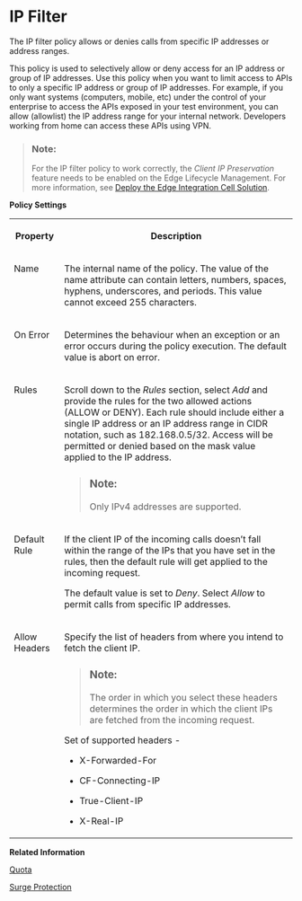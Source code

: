 <!-- loio3a8b424f685c44f18ef727a8df843882 -->

# IP Filter

The IP filter policy allows or denies calls from specific IP addresses or address ranges.

This policy is used to selectively allow or deny access for an IP address or group of IP addresses. Use this policy when you want to limit access to APIs to only a specific IP address or group of IP addresses. For example, if you only want systems \(computers, mobile, etc\) under the control of your enterprise to access the APIs exposed in your test environment, you can allow \(allowlist\) the IP address range for your internal network. Developers working from home can access these APIs using VPN.

> ### Note:  
> For the IP filter policy to work correctly, the *Client IP Preservation* feature needs to be enabled on the Edge Lifecycle Management. For more information, see [Deploy the Edge Integration Cell Solution](../deploy-the-edge-integration-cell-solution-ab81b84.md).

**Policy Settings**


<table>
<tr>
<th valign="top">

Property

</th>
<th valign="top">

Description

</th>
</tr>
<tr>
<td valign="top">

Name

</td>
<td valign="top">

The internal name of the policy. The value of the name attribute can contain letters, numbers, spaces, hyphens, underscores, and periods. This value cannot exceed 255 characters.

</td>
</tr>
<tr>
<td valign="top">

On Error

</td>
<td valign="top">

Determines the behaviour when an exception or an error occurs during the policy execution. The default value is abort on error.

</td>
</tr>
<tr>
<td valign="top">

Rules

</td>
<td valign="top">

Scroll down to the *Rules* section, select *Add* and provide the rules for the two allowed actions \(ALLOW or DENY\). Each rule should include either a single IP address or an IP address range in CIDR notation, such as 182.168.0.5/32. Access will be permitted or denied based on the mask value applied to the IP address.

> ### Note:  
> Only IPv4 addresses are supported.



</td>
</tr>
<tr>
<td valign="top">

Default Rule

</td>
<td valign="top">

If the client IP of the incoming calls doesn’t fall within the range of the IPs that you have set in the rules, then the default rule will get applied to the incoming request.

The default value is set to *Deny*. Select *Allow* to permit calls from specific IP addresses.

</td>
</tr>
<tr>
<td valign="top">

Allow Headers

</td>
<td valign="top">

Specify the list of headers from where you intend to fetch the client IP.

> ### Note:  
> The order in which you select these headers determines the order in which the client IPs are fetched from the incoming request.

Set of supported headers -

-   X-Forwarded-For

-   CF-Connecting-IP

-   True-Client-IP

-   X-Real-IP




</td>
</tr>
</table>

**Related Information**  


[Quota](quota-2aecf15.md "The Quota policy defines the number of request messages an application can submit to an API endpoint over a given period of time.")

[Surge Protection](surge-protection-3d14745.md "The surge protection policy is designed to protect against traffic surges by controlling the rate at which requests are processed by an API during runtime. This policy acts as a safeguard, reducing the likelihood of downtime and performance issues.")

